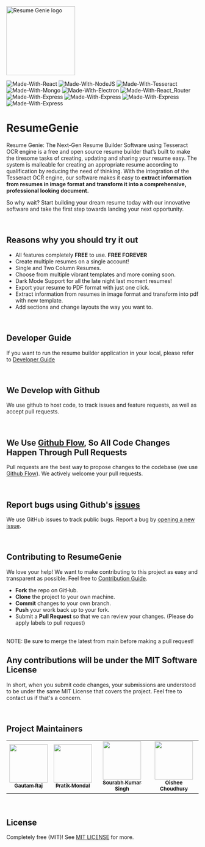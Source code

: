 <img src="https://github.com/Gautam25Raj/resume-genie/blob/main/client/src/assests/svg/logo.svg" height="180" alt="Resume Genie logo"  />

<br>

![Made-With-React](https://img.shields.io/badge/MADE%20WITH-REACT-00caef.svg?colorA=222222&style=for-the-badge&logoWidth=14&logo=react)
![Made-With-NodeJS](https://img.shields.io/badge/MADE%20WITH-NODE-339933.svg?colorA=222222&style=for-the-badge&logoWidth=14&logo=Node.js)
![Made-With-Tesseract](https://img.shields.io/badge/MADE%20WITH-TESSERACT-4285F4.svg?colorA=222222&style=for-the-badge&logoWidth=14&logo=Google)
![Made-With-Mongo](https://img.shields.io/badge/MADE%20WITH-MONGO-47A248.svg?colorA=222222&style=for-the-badge&logoWidth=14&logo=MongoDB)
![Made-With-Electron](https://img.shields.io/badge/MADE%20WITH-ELECTRON-47848F.svg?colorA=222222&style=for-the-badge&logoWidth=14&logo=electron)
![Made-With-React_Router](https://img.shields.io/badge/MADE%20WITH-ROUTER-CA4245.svg?colorA=222222&style=for-the-badge&logoWidth=14&logo=React%20Router)
![Made-With-Express](https://img.shields.io/badge/MADE%20WITH-EXPRESS-000000.svg?colorA=222222&style=for-the-badge&logoWidth=14&logo=Express)
![Made-With-Express](https://img.shields.io/badge/MADE%20WITH-NODEMON-76D04B.svg?colorA=222222&style=for-the-badge&logoWidth=14&logo=Nodemon)
![Made-With-Express](https://img.shields.io/badge/MADE%20WITH-CSS-1572B6.svg?colorA=222222&style=for-the-badge&logoWidth=14&logo=CSS3)
![Made-With-Express](https://img.shields.io/badge/MADE%20WITH-REDUX-764ABC.svg?colorA=222222&style=for-the-badge&logoWidth=14&logo=Redux)

# ResumeGenie
Resume Genie: The Next-Gen Resume Builder Software using Tesseract OCR engine is a free and open source resume builder that’s built to make the tiresome tasks of creating, updating and sharing your resume easy.  The system is malleable for creating an appropriate resume according to qualification by reducing the need of thinking. With the integration of the Tesseract OCR engine, our software makes it easy to **extract information from resumes in image format and transform it into a comprehensive, professional looking document.**

So why wait? Start building your dream resume today with our innovative software and take the first step towards landing your next opportunity.

<br>

## Reasons why you should try it out
  - All features completely **FREE** to use. **FREE FOREVER**
  - Create multiple resumes on a single account!
  - Single and Two Column Resumes.
  - Choose from multiple vibrant templates and more coming soon.
  - Dark Mode Support for all the late night last moment resumes!
  - Export your resume to PDF format with just one click.
  - Extract information from resumes in image format and transform into pdf with new template.
  - Add sections and change layouts the way you want to.
  
<br>

## Developer Guide
If you want to run the resume builder application in your local, please refer to [Developer Guide](DEVELOPER.md)

<br>

## We Develop with Github
We use github to host code, to track issues and feature requests, as well as accept pull requests.

<br>

## We Use [Github Flow](https://docs.github.com/en/get-started/quickstart/github-flow), So All Code Changes Happen Through Pull Requests
Pull requests are the best way to propose changes to the codebase (we use [Github Flow](https://docs.github.com/en/get-started/quickstart/github-flow)). We actively welcome your pull requests.

<br>

## Report bugs using Github's [issues](https://github.com/Gautam25Raj/ResumeGenie/issues)
We use GitHub issues to track public bugs. Report a bug by [opening a new issue](https://github.com/Gautam25Raj/ResumeGenie/issues/new?template=bug_report.md).

<br>

## Contributing to ResumeGenie
We love your help! We want to make contributing to this project as easy and transparent as possible. Feel free to [Contribution Guide](CONTRIBUTING.md).
  - **Fork** the repo on GitHub.
  - **Clone** the project to your own machine.
  - **Commit** changes to your own branch.
  - **Push** your work back up to your fork.
  - Submit a **Pull Request** so that we can review your changes. (Please do apply labels to pull request)
  <br>
  NOTE: Be sure to merge the latest from main before making a pull request!

<br>

## Any contributions will be under the MIT Software License
In short, when you submit code changes, your submissions are understood to be under the same MIT License that covers the project. Feel free to contact us if that's a concern.

<br>

## Project Maintainers 
<table>
  <tr>
    <td align="center"><a href="https://github.com/Gautam25Raj"><img src="https://avatars.githubusercontent.com/u/63155224?v=4" width="100px;" alt=""/><br /><sub><b>Gautam Raj</b></sub></a></td>
    <td align="center"><a href="https://github.com/pratik1420"><img src="https://avatars.githubusercontent.com/u/98370700?v=4" width="100px;" alt=""/><br /><sub><b>Pratik Mondal</b></sub></a></td>
    <td align="center"><a href="https://github.com/SourabhRajput754"><img src="https://avatars.githubusercontent.com/u/97465158?v=4" width="100px;" alt=""/><br /><sub><b>Sourabh Kumar Singh</b></sub></a></td>
    <td align="center"><a href="https://github.com/oishee28"><img src="https://avatars.githubusercontent.com/u/125948082?v=4" width="100px;" alt=""/><br /><sub><b>Oishee Choudhury</b></sub></a></td>
  </tr>
</table>

<br>

## License
Completely free (MIT)! See [MIT LICENSE](LICENSE) for more.
